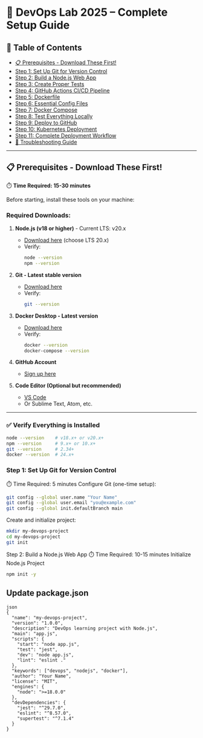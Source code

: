 # 🚀 DevOps Lab 2025 – Complete Setup Guide

## 📑 Table of Contents
- [📋 Prerequisites - Download These First!](#-prerequisites---download-these-first)
- [Step 1: Set Up Git for Version Control](#step-1-set-up-git-for-version-control)
- [Step 2: Build a Node.js Web App](#step-2-build-a-nodejs-web-app)
- [Step 3: Create Proper Tests](#step-3-create-proper-tests)
- [Step 4: GitHub Actions CI/CD Pipeline](#step-4-github-actions-cicd-pipeline)
- [Step 5: Dockerfile](#step-5-dockerfile)
- [Step 6: Essential Config Files](#step-6-essential-config-files)
- [Step 7: Docker Compose](#step-7-docker-compose)
- [Step 8: Test Everything Locally](#step-8-test-everything-locally)
- [Step 9: Deploy to GitHub](#step-9-deploy-to-github)
- [Step 10: Kubernetes Deployment](#step-10-kubernetes-deployment)
- [Step 11: Complete Deployment Workflow](#step-11-complete-deployment-workflow)
- [🚨 Troubleshooting Guide](#-troubleshooting-guide)

---

## 📋 Prerequisites - Download These First!
⏱️ **Time Required: 15-30 minutes**

Before starting, install these tools on your machine:

### Required Downloads:
1. **Node.js (v18 or higher)** - Current LTS: v20.x  
   - [Download here](https://nodejs.org/) (choose LTS 20.x)  
   - Verify:  
     ```bash
     node --version
     npm --version
     ```

2. **Git - Latest stable version**  
   - [Download here](https://git-scm.com/downloads)  
   - Verify:  
     ```bash
     git --version
     ```

3. **Docker Desktop - Latest version**  
   - [Download here](https://www.docker.com/products/docker-desktop/)  
   - Verify:  
     ```bash
     docker --version
     docker-compose --version
     ```

4. **GitHub Account**  
   - [Sign up here](https://github.com)  

5. **Code Editor (Optional but recommended)**  
   - [VS Code](https://code.visualstudio.com/)  
   - Or Sublime Text, Atom, etc.

---

### ✅ Verify Everything is Installed
```bash
node --version    # v18.x+ or v20.x+
npm --version     # 9.x+ or 10.x+
git --version     # 2.34+
docker --version  # 24.x+
```

### Step 1: Set Up Git for Version Control
⏱️ Time Required: 5 minutes
Configure Git (one-time setup):

```bash
git config --global user.name "Your Name"
git config --global user.email "you@example.com"
git config --global init.defaultBranch main
```
Create and initialize project:
```bash
mkdir my-devops-project
cd my-devops-project
git init
```

Step 2: Build a Node.js Web App
⏱️ Time Required: 10-15 minutes
Initialize Node.js Project
```bash
npm init -y
```

## Update package.json

```
json
{
  "name": "my-devops-project",
  "version": "1.0.0",
  "description": "DevOps learning project with Node.js",
  "main": "app.js",
  "scripts": {
    "start": "node app.js",
    "test": "jest",
    "dev": "node app.js",
    "lint": "eslint ."
  },
  "keywords": ["devops", "nodejs", "docker"],
  "author": "Your Name",
  "license": "MIT",
  "engines": {
    "node": ">=18.0.0"
  },
  "devDependencies": {
    "jest": "^29.7.0",
    "eslint": "^8.57.0",
    "supertest": "^7.1.4"
  }
}
```
